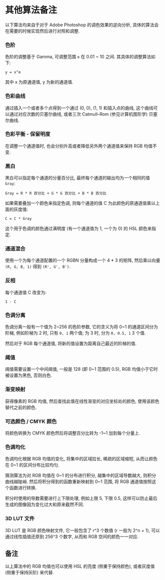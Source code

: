 # 其他算法备注

以下算法均来自于对于 Adobe Photoshop 的调色效果的逆向分析, 具体的算法会在需要的时候实现然后进行对照和调整.


### 色阶

色阶的调整基于 Gamma, 可调整范围 `e` 在 0.01 ~ 10 之间. 其具体的调整算法如下:

`y = x^e`

其中 x 为原通道值, y 为新的通道值.


### 色彩曲线

通过插入一个或者多个点得到一个通过 (0, 0), (1, 1) 和插入点的曲线, 这个曲线可以通过对应次数的贝塞尔曲线, 或者三次 Catmull–Rom (参见计算机图形学) 贝塞尔曲线.


### 色彩平衡 - 保留明度

在调整一个通道值时, 也会分别升高或者降低另外两个通道值来保持 RGB 均值不变.


### 黑白

黑白可以指定每个通道的分量百分比, 最终每个通道的输出均为一个相同的值 `Gray`:

`Gray = R * R 百分比 + G * G 百分比 + B * B 百分比`

如果需要叠加一个颜色来指定色调, 则每个通道的值 C 为此颜色的原通道值乘以上面的灰度值:

`C = C * Gray`

这个用于色调的颜色通过满明度 (有一个通道值为 1, 一个为 0) 的 HSL 颜色来指定.


### 通道混合

使用一个为每个通道配置的一个 RGBN 分量构成一个 4 * 3 的矩阵, 然后乘以向量 `(R, G, B, 1)` 得到 `(R', G', B')`.


### 反相

每个通道值 C 改变为:

`1 - C`


### 色调分离

色调分离一般有一个值为 2~256 的色阶参数, 它的含义为将 0~1 的通道区间分为阶梯, 例如阶梯为 2 时, 只有 `0, 1` 两个值; 为 3 时, 分为 `0, 0.5, 1` 3 个值.

然后对于 RGB 每个通道值, 将新的值设置为距离自己最近的阶梯的值.


### 阈值

阈值需要设置一个中间阈值, 一般是 128 (即 0~1 范围的 0.5), RGB 均值小于它时被设置为黑色, 否则白色.


### 渐变映射

获得像素的 RGB 均值, 然后查找此值在线性渐变的对应坐标处的颜色, 使用该颜色替代之前的颜色.


### 可选颜色 / CMYK 颜色

将颜色转换为 CMYK 颜色然后将调整百分比转为 -1~1 加到每个分量上.


### 色调均化

色调均化根据 RGB 均值的变化, 将集中的区域拉长, 稀疏的区域缩短, 从而让颜色在 0~1 的区间分布比较均匀.

猜测算法为对 RGB 均值在 0~1 的分布进行积分, 越集中的区域导数越大, 则积分曲线越陡峭. 然后将积分得到的函数重新映射到 0~1 范围, 将 RGB 通道值按照这个函数进行转换.

积分时使用的导数需要进行上下限处理, 例如上限 5, 下限 0.5, 这样可以防止最后生成的图像因为变化过大和原来截然不同.


### 3D LUT 文件

3D LUT 是 RGB 颜色映射文件, 它一般包含了 r^3 个数值 (r 一般为 2^n + 1), 可以通过线性插值还原到 256^3 个数字, 从而和 RGB 空间的颜色一一对应.



## 备注

以上算法中的 RGB 均值也可以使用 HSL 的亮度 (侧重于保持颜色), 或者灰度值 (侧重于保持灰阶) 来代替.